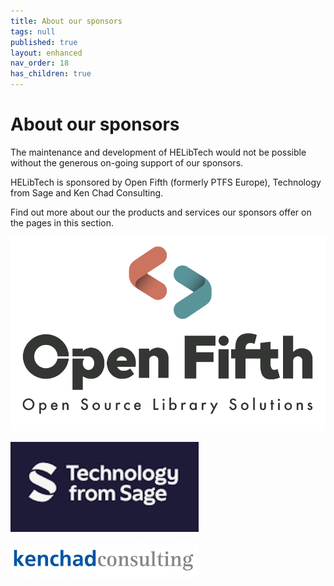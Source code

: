 ```yaml
---
title: About our sponsors
tags: null
published: true
layout: enhanced
nav_order: 18
has_children: true
---
```

# About our sponsors

The maintenance and development of HELibTech would not be possible without the generous on-going support of our sponsors.

HELibTech is sponsored by Open Fifth (formerly PTFS Europe), Technology from Sage and Ken Chad Consulting.

Find out more about our the products and services our sponsors offer on the pages in this section.

![](/assets/images/open-fifth-branding-final-b-w-cropped-1-.png)

![](/assets/images/tehcnology-from-sage.jpg)

![](/assets/images/ken-chad-consulting-logo-300x57.png)
